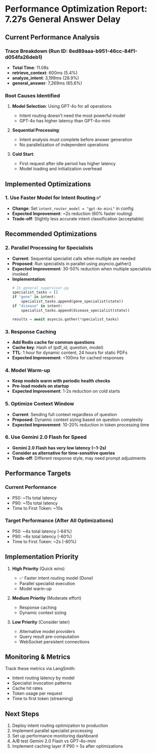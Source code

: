 # Performance Optimization Report: 7.27s General Answer Delay

## Current Performance Analysis

### Trace Breakdown (Run ID: 8ed89aaa-b951-46cc-84f1-d054fa26deb1)
- **Total Time**: 11.08s
- **retrieve_context**: 600ms (5.4%)
- **analyze_intent**: 3,199ms (28.9%)
- **general_answer**: 7,269ms (65.6%)

### Root Causes Identified

1. **Model Selection**: Using GPT-4o for all operations
   - Intent routing doesn't need the most powerful model
   - GPT-4o has higher latency than GPT-4o-mini

2. **Sequential Processing**:
   - Intent analysis must complete before answer generation
   - No parallelization of independent operations

3. **Cold Start**:
   - First request after idle period has higher latency
   - Model loading and initialization overhead

## Implemented Optimizations

### 1. Use Faster Model for Intent Routing ✅
- **Change**: Set `intent_router_model = "gpt-4o-mini"` in config
- **Expected Improvement**: ~2s reduction (60% faster routing)
- **Trade-off**: Slightly less accurate intent classification (acceptable)

## Recommended Optimizations

### 2. Parallel Processing for Specialists
- **Current**: Sequential specialist calls when multiple are needed
- **Proposed**: Run specialists in parallel using asyncio.gather()
- **Expected Improvement**: 30-50% reduction when multiple specialists invoked
- **Implementation**:
  ```python
  # In general_supervisor.py
  specialist_tasks = []
  if "gene" in intent:
      specialist_tasks.append(gene_specialist(state))
  if "disease" in intent:
      specialist_tasks.append(disease_specialist(state))

  results = await asyncio.gather(*specialist_tasks)
  ```

### 3. Response Caching
- **Add Redis cache for common questions**
- **Cache key**: Hash of (pdf_id, question, model)
- **TTL**: 1 hour for dynamic content, 24 hours for static PDFs
- **Expected Improvement**: <100ms for cached responses

### 4. Model Warm-up
- **Keep models warm with periodic health checks**
- **Pre-load models on startup**
- **Expected Improvement**: 1-2s reduction on cold starts

### 5. Optimize Context Window
- **Current**: Sending full context regardless of question
- **Proposed**: Dynamic context sizing based on question complexity
- **Expected Improvement**: 10-20% reduction in token processing time

### 6. Use Gemini 2.0 Flash for Speed
- **Gemini 2.0 Flash has very low latency (~1-2s)**
- **Consider as alternative for time-sensitive queries**
- **Trade-off**: Different response style, may need prompt adjustments

## Performance Targets

### Current Performance
- P50: ~11s total latency
- P90: ~15s total latency
- Time to First Token: ~10s

### Target Performance (After All Optimizations)
- P50: ~4s total latency (-64%)
- P90: ~6s total latency (-60%)
- Time to First Token: ~2s (-80%)

## Implementation Priority

1. **High Priority** (Quick wins)
   - ✅ Faster intent routing model (Done)
   - Parallel specialist execution
   - Model warm-up

2. **Medium Priority** (Moderate effort)
   - Response caching
   - Dynamic context sizing

3. **Low Priority** (Consider later)
   - Alternative model providers
   - Query result pre-computation
   - WebSocket persistent connections

## Monitoring & Metrics

Track these metrics via LangSmith:
- Intent routing latency by model
- Specialist invocation patterns
- Cache hit rates
- Token usage per request
- Time to first token (streaming)

## Next Steps

1. Deploy intent routing optimization to production
2. Implement parallel specialist processing
3. Set up performance monitoring dashboard
4. A/B test Gemini 2.0 Flash vs GPT-4o-mini
5. Implement caching layer if P90 > 5s after optimizations